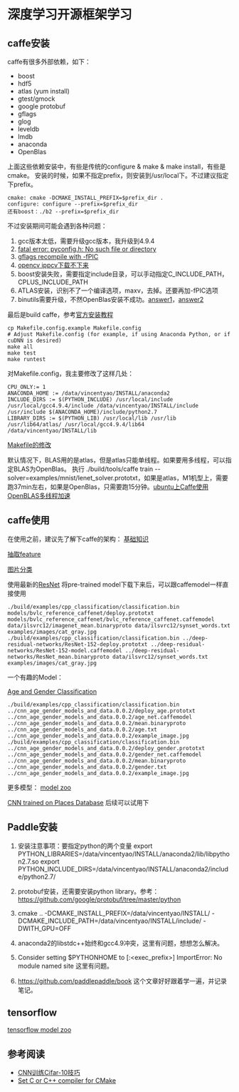 # 深度学习开源框架学习

## caffe安装
caffe有很多外部依赖，如下：

- boost
- hdf5
- atlas (yum install)
- gtest/gmock
- google protobuf
- gflags
- glog
- leveldb
- lmdb
- anaconda
- OpenBlas

上面这些依赖安装中，有些是传统的configure & make & make install，有些是cmake。
安装的时候，如果不指定prefix，则安装到/usr/local下。不过建议指定下prefix。

	cmake: cmake -DCMAKE_INSTALL_PREFIX=$prefix_dir .
	configure: configure --prefix=$prefix_dir
	还有boost：./b2 --prefix=$prefix_dir

不过安装期间可能会遇到各种问题：

1. gcc版本太低，需要升级gcc版本，我升级到4.9.4
2. [fatal error: pyconfig.h: No such file or directory](https://github.com/BVLC/caffe/issues/489)
3. [gflags recompile with -fPIC](https://github.com/BVLC/caffe/issues/2171)
4. [opencv ippcv下载不下来](http://blog.csdn.net/daunxx/article/details/50495111)
5. boost安装失败，需要指定include目录，可以手动指定C\_INCLUDE\_PATH，CPLUS\_INCLUDE\_PATH
6. ATLAS安装，识别不了一个编译选项，maxv，去掉。还要再加-fPIC选项
7. binutils需要升级，不然OpenBlas安装不成功。[answer1](https://github.com/xianyi/OpenBLAS/issues/842)，[answer2](https://github.com/xianyi/OpenBLAS/wiki/Faq#binutils)

最后是build caffe，参考[官方安装教程](http://caffe.berkeleyvision.org/installation.html)

	cp Makefile.config.example Makefile.config
	# Adjust Makefile.config (for example, if using Anaconda Python, or if cuDNN is desired)
	make all
	make test
	make runtest

对Makefile.config，我主要修改了这样几处：

	CPU_ONLY:= 1
	ANACONDA_HOME := /data/vincentyao/INSTALL/anaconda2
	INCLUDE_DIRS := $(PYTHON_INCLUDE) /usr/local/include /usr/local/gcc4.9.4/include /data/vincentyao/INSTALL/include /usr/include $(ANACONDA_HOME)/include/python2.7
	LIBRARY_DIRS := $(PYTHON_LIB) /usr/local/lib /usr/lib /usr/lib64/atlas/ /usr/local/gcc4.9.4/lib64 /data/vincentyao/INSTALL/lib

[Makefile的修改](http://stackoverflow.com/questions/31253870/caffe-opencv-error)

默认情况下，BLAS用的是atlas，但是atlas只能单线程。如果要用多线程，可以指定BLAS为OpenBlas。
执行 ./build/tools/caffe train --solver=examples/mnist/lenet_solver.prototxt，如果是atlas，M1机型上，需要跑37min左右，如果是OpenBlas，只需要跑15分钟。[ubuntu上Caffe使用OpenBLAS多线程加速](http://wxyblog.com/2015/08/27/ubuntu-caffe-openblas/)


## caffe使用
在使用之前，建议先了解下caffe的架构：
[基础知识](http://caffe.berkeleyvision.org/tutorial/)


[抽取feature](http://caffe.berkeleyvision.org/gathered/examples/feature_extraction.html)

[图片分类](http://caffe.berkeleyvision.org/gathered/examples/cpp_classification.html)

使用最新的[ResNet](https://github.com/KaimingHe/deep-residual-networks)
将pre-trained model下载下来后，可以跟caffemodel一样直接使用

	./build/examples/cpp_classification/classification.bin models/bvlc_reference_caffenet/deploy.prototxt models/bvlc_reference_caffenet/bvlc_reference_caffenet.caffemodel data/ilsvrc12/imagenet_mean.binaryproto data/ilsvrc12/synset_words.txt  examples/images/cat_gray.jpg
	./build/examples/cpp_classification/classification.bin ../deep-residual-networks/ResNet-152-deploy.prototxt ../deep-residual-networks/ResNet-152-model.caffemodel ../deep-residual-networks/ResNet_mean.binaryproto data/ilsvrc12/synset_words.txt  examples/images/cat_gray.jpg

一个有趣的Model：

[Age and Gender Classification](http://www.openu.ac.il/home/hassner/projects/cnn_agegender/)

	./build/examples/cpp_classification/classification.bin ../cnn_age_gender_models_and_data.0.0.2/deploy_age.prototxt ../cnn_age_gender_models_and_data.0.0.2/age_net.caffemodel ../cnn_age_gender_models_and_data.0.0.2/mean.binaryproto ../cnn_age_gender_models_and_data.0.0.2/age.txt  ../cnn_age_gender_models_and_data.0.0.2/example_image.jpg
	./build/examples/cpp_classification/classification.bin ../cnn_age_gender_models_and_data.0.0.2/deploy_gender.prototxt ../cnn_age_gender_models_and_data.0.0.2/gender_net.caffemodel ../cnn_age_gender_models_and_data.0.0.2/mean.binaryproto ../cnn_age_gender_models_and_data.0.0.2/gender.txt  ../cnn_age_gender_models_and_data.0.0.2/example_image.jpg

更多模型：
[model zoo](http://caffe.berkeleyvision.org/model_zoo.html)

[CNN trained on Places Database](http://places.csail.mit.edu/downloadCNN.html) 后续可以试用下


## Paddle安装

1. 安装注意事项：要指定python的两个变量
export PYTHON_LIBRARIES=/data/vincentyao/INSTALL/anaconda2/lib/libpython2.7.so
export PYTHON_INCLUDE_DIRS=/data/vincentyao/INSTALL/anaconda2/include/python2.7/

2. protobuf安装，还需要安装python library。参考：https://github.com/google/protobuf/tree/master/python

3. cmake ..  -DCMAKE_INSTALL_PREFIX=/data/vincentyao/INSTALL/ -DCMAKE_INCLUDE_PATH=/data/vincentyao/INSTALL/include/ -DWITH_GPU=OFF

4. anaconda2的libstdc++始终和gcc4.9冲突，这里有问题，想想怎么解决。

5. Consider setting $PYTHONHOME to <prefix>[:<exec_prefix>]
ImportError: No module named site
这里有问题。

6. https://github.com/paddlepaddle/book 这个文章好好跟着学一遍，并记录笔记。

## tensorflow

[tensorflow model zoo](https://github.com/tensorflow/models)

## 参考阅读
- [CNN训练Cifar-10技巧](http://www.cnblogs.com/neopenx/p/4480701.html)
- [Set C or C++ compiler for CMake](https://codeyarns.com/2013/12/24/how-to-set-c-or-c-compiler-for-cmake/)